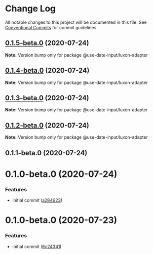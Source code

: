 # Change Log

All notable changes to this project will be documented in this file.
See [Conventional Commits](https://conventionalcommits.org) for commit guidelines.

## [0.1.5-beta.0](https://github.com/mark-tate/use-date-input/compare/@use-date-input/luxon-adapter@0.1.4-beta.0...@use-date-input/luxon-adapter@0.1.5-beta.0) (2020-07-24)

**Note:** Version bump only for package @use-date-input/luxon-adapter





## [0.1.4-beta.0](https://github.com/mark-tate/use-date-input/compare/@use-date-input/luxon-adapter@0.1.3-beta.0...@use-date-input/luxon-adapter@0.1.4-beta.0) (2020-07-24)

**Note:** Version bump only for package @use-date-input/luxon-adapter





## [0.1.3-beta.0](https://github.com/mark-tate/use-date-input/compare/@use-date-input/luxon-adapter@0.1.2-beta.0...@use-date-input/luxon-adapter@0.1.3-beta.0) (2020-07-24)

**Note:** Version bump only for package @use-date-input/luxon-adapter





## [0.1.2-beta.0](https://github.com/mark-tate/use-date-input/compare/@use-date-input/luxon-adapter@0.1.1-beta.0...@use-date-input/luxon-adapter@0.1.2-beta.0) (2020-07-24)

**Note:** Version bump only for package @use-date-input/luxon-adapter





## 0.1.1-beta.0 (2020-07-24)



# 0.1.0-beta.0 (2020-07-24)


### Features

* initial commit ([a284623](https://github.com/mark-tate/use-date-input/commit/a28462354bf58de9f016176fec51ac80d2c2af60))





# 0.1.0-beta.0 (2020-07-23)


### Features

* initial commit ([6c24341](https://github.com/mark-tate/use-date-input/commit/6c24341efc30d33d6248367ee6578831c7a975ad))
